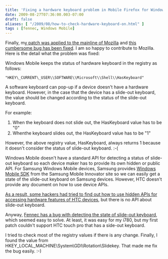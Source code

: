 ```yaml
---
title: 'Fixing a hardware keyboard problem in Mobile Firefox for Windows Mobile '
date: 2009-08-27T07:36:00.003-07:00
draft: false
aliases: [ "/2009/08/how-to-check-hardware-keyboard-on.html" ]
tags : [fennec, Windows Mobile]
---
```


Finally, m[y patch was applied to the mainline of Mozilla](http://hg.mozilla.org/releases/mozilla-1.9.2/rev/56eb284b6862) and [this cumbersome bug has been fixed](http://dougt.org/wordpress/2009/03/windows-ce-hardware-keyboard-help/). I am so happy to contribute to Mozilla. Here is the detail what the problem was fixed:  
  
Windows Mobile keeps the status of hardware keyboard in the registry as follows:  
  
```
"HKEY\_CURRENT\_USER\\SOFTWARE\\Microsoft\\Shell\\HasKeyboard"
```  
A software keyboard can pop-up if a device doesn't have a hardware keyboard. However, in the case that the device has a slide-out keyboard, the value should be changed according to the status of the slide-out keyboard.  
  
For example:  
  
1) When the keyboard does not slide out, the HasKeyboard value has to be "0"  
2) Whenthe keyboard slides out, the HasKeyboard value has to be "1"  
  
However, the above registry value, HasKeyboard, always returns 1 because it doesn't consider the status of slide-out keyboard. :-(  
  
Windows Mobile doesn't have a standard API for detecting a status of slide-out keyboard so each device maker has to provide its own hidden or public API. For Samsung Windows Mobile devices, Samsung provides [Windows Mobile SDK](http://innovator.samsungmobile.com/down/cnts/toolSDK.list.do?platformId=2) from the Samsung Mobile Innovator site so we can easily get a state of the slide-out keyboard on Samsung devices. However, HTC doesn't provide any document on how to use device APIs.  
  
[As a result, some hackers had tried to find out how to use hidden APIs for accessing hardware features of HTC devices](http://msmobiles.com/news.php/7477.html), but there is no API about slide-out keyboard.  
  
Anyway, [Fennec has a bug with detecting the state of slide-out keyboard](https://bugzilla.mozilla.org/show_bug.cgi?id=341772), which seemed easy to solve. At least, it was easy for my i780, but my first patch couldn't support HTC touch pro that has a side-out keyboard.  
  
I tried to check most of the registry values if there is any change. Finally, I found the value from  HKEY\_LOCAL\_MACHINE\\System\\GDI\\Rotation\\Slidekey. That made me fix the bug easily. :-)